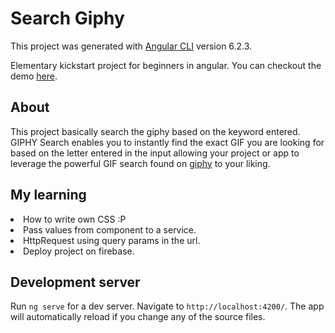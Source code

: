 # Search Giphy

This project was generated with [Angular CLI](https://github.com/angular/angular-cli) version 6.2.3.

Elementary kickstart project for beginners in angular. You can checkout the demo [here](https://search-giphy.firebaseapp.com).

## About

This project basically search the giphy based on the keyword entered. GIPHY Search enables you to instantly find the exact GIF you are looking for based on the letter entered in the input allowing your project or app to leverage the powerful GIF search found on [giphy](https://giphy.com/) to your liking. 


## My learning

<li>How to write own CSS :P</li>
<li>Pass values from component to a service.</li>
<li>HttpRequest using query params in the url.</li>
<li>Deploy project on firebase.</li>

## Development server

Run `ng serve` for a dev server. Navigate to `http://localhost:4200/`. The app will automatically reload if you change any of the source files.

